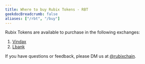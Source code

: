 ```yaml
---
title: Where to buy Rubix Tokens - RBT
geekdocBreadcrumb: false
aliases: ["/rbt", "/buy"]
---
```


Rubix Tokens are available to purchase in the following exchanges:

1. [Vindax](https://vindax.com/exchange-base.html?symbol=RBT_USDT)
2. [Lbank](https://www.lbank.info/exchange/rbt/usdt)


If you have questions or feedback, please DM us at [@rubixchain](http://twitter.com/rubixChain).
